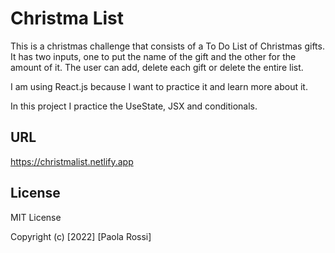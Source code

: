 # Christma List

This is a christmas challenge that consists of a To Do List of Christmas gifts. It has two inputs, one to put the name of the gift and the other for the amount of it. The user can add, delete each gift or delete the entire list.

I am using React.js because I want to practice it and learn more about it. 

In this project I practice the UseState, JSX and conditionals.

## URL 

https://christmalist.netlify.app

## License

MIT License

Copyright (c) [2022] [Paola Rossi]
